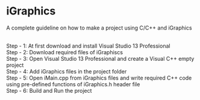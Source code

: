 # iGraphics
A complete guideline on how to make a project using C/C++ and iGraphics <br> <br>

Step - 1: At first download and install Visual Studio 13 Professional <br>
Step - 2: Download required files of iGraphiscs <br>
Step - 3: Open Visual Studio 13 Professional and create a Visual C++ empty project <br>
Step - 4: Add iGraphics files in the project folder <br>
Step - 5: Open iMain.cpp from iGraphics files and write required C++ code using pre-defined functions of iGraphics.h header file <br>
Step - 6: Build and Run the project
